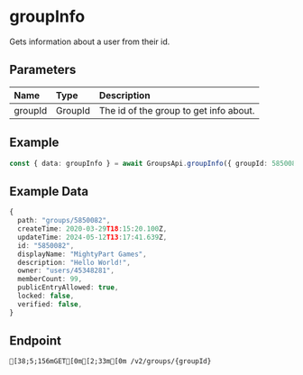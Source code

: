 
# groupInfo
Gets information about a user from their id.


## Parameters
| Name    | Type    | Description                            |
| :------ | :------ | :------------------------------------- |
| groupId | GroupId | The id of the group to get info about. |



## Example
```ts copy showLineNumbers
const { data: groupInfo } = await GroupsApi.groupInfo({ groupId: 5850082 }); 
```


## Example Data
```ts copy showLineNumbers
{
  path: "groups/5850082",
  createTime: 2020-03-29T18:15:20.100Z,
  updateTime: 2024-05-12T13:17:41.639Z,
  id: "5850082",
  displayName: "MightyPart Games",
  description: "Hello World!",
  owner: "users/45348281",
  memberCount: 99,
  publicEntryAllowed: true,
  locked: false,
  verified: false,
} 
```


## Endpoint
```ansi
[38;5;156mGET[0m[2;33m[0m /v2/groups/{groupId}
```
  